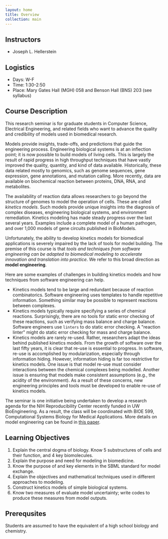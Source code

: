 ```yaml
---
layout: home
title: Overview
collection: main
---
```


## Instructors

- Joseph L. Hellerstein


## Logistics

- Days: W-F
- Time: 1:30-2:50
- Place: Mary Gates Hall (MGH) 058 and Benson Hall (BNS) 203 (see syllabus)


## Course Description

This research seminar is for graduate students in Computer Science, Electrical Engineering, and related fields 
who want to advance the quality and credibility of models used in biomedical research.

Models provide insights, trade-offs, and predictions that guide the engineering process.
Engineering biological systems is at an inflection point; it is now possible
to build models of living cells.
This is largely the result of 
rapid progress in high throughput techniques that have vastly improved the quality, 
quantity, and kind of data available.
Historically, these data related mostly to genomics, such as genome sequences, 
gene expression, gene annotations, and mutation calling. 
More recently, data are available on biochemical reaction between proteins, DNA, RNA, and metabolites.

The availability of reaction data allows researchers to go beyond the structure of genomes to model the operation of cells.
These are called *kinetics models*.
Such models provide unique insights into the
diagnosis of complex diseases, engineering biological systems, and environment remediation.
Kinetics modeling has made steady progress over the last several years.
Examples include
a complete model of a human pathogen,
and over 1,000 models of gene circuits published in BioModels.

Unfortunately, the ability to develop kinetics models for biomedical applications is severely impaired by the lack of tools 
for model building. 
The premise of this course is that 
*tools and techniques from software engineering can be adapted to
biomedical modeling to accelerate innovation and translation into practice*.
We refer to this broad direction as **model engineering**.

Here are some examples of challenges in building kinetics models and how techniques from software engineering can help.
- Kinetics models tend to be large and redundant because of reaction combinatorics. 
Software engineering uses templates to handle repetitive information.
Something similar may be possible to represent reactions between complexes.
- Kinetics models typically require specifying a series of chemical reactions.
Surprisingly, there are no tools for static error checking of these reactions, 
such as verifying mass balance and charge balance. 
Software engineers use `linters` to do static error checking.
A "reaction linter" might do static error
checking for mass and charge balance.
- Kinetics models are rarely re-used.
Rather, researchers adapt the ideas behind published kinetics models.
From the growth of software over the last fifty years, it is clear that re-use is essential
to progress.
In software, re-use is accomplished by modularization, especially through information hiding.
However, information hiding is far too restrictive for kinetics models.
One issue is that model re-use must consider interactions between the chemical complexes being modelled.
Another issue is ensuring that models make consistent assumptions (e.g., the acidity of the environment).
As a result of these concerns,
new engineering principles and tools must be developed to enable re-use of kinetics models.

The seminar is one initiative being undertaken
to develop a research agenda for the NIH Reproducibility Center recently funded in UW BioEngineering.
As a result, the class will be coordinated with
BIOE 599, Computational Systems Biology for Medical Applications.
More details on model engineering can be found in [this paper](https://drive.google.com/open?id=1A5TL6gsXky3p-PsNYZ0_Oaoz6tcGGv6B).

## Learning Objectives

1. Explain the central dogma of biology. Know 5 substructures of cells and their function, and
4 key biomolecules.
1. Explain the purpose and need for modeling in biomedicine.
1. Know the purpose of and key elements in the SBML standard for model exchange.
1. Explain the objectives and mathematical techniques used in different approaches to modeling.
1. Construct kinetics models of simple biological systems.
1. Know two measures of evaluate model uncertainty; write codes to produce these measures from model outputs.

## Prerequsites

Students are assumed to have the equivalent of a high school biology
and chemistry.


<div class="home">

<!-- Following will add blog links to the index page:

  <h2 class="page-heading">Posts</h1>

  <ul class="post-list">
    {% for post in site.posts %}
      <li>
        <span class="post-meta">{{ post.date | date: "%b %-d, %Y" }}</span>

        <h3>
          <a class="post-link" href="{{ post.url | prepend: site.baseurl }}">{{ post.title }}</a>
        </h3>
      </li>
    {% endfor %}
  </ul>

  <p class="rss-subscribe">subscribe <a href="{{ "/feed.xml" | prepend: site.baseurl }}">via RSS</a></p>

-->

</div>
